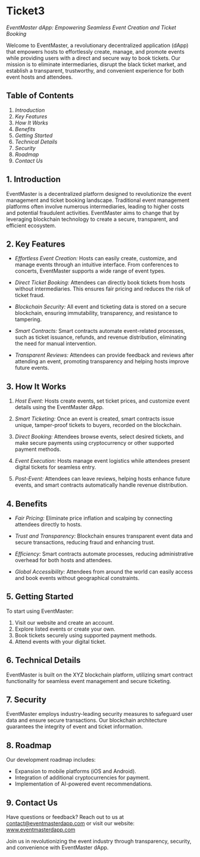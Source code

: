 # Ticket3

*EventMaster dApp: Empowering Seamless Event Creation and Ticket Booking*

Welcome to EventMaster, a revolutionary decentralized application (dApp) that empowers hosts to effortlessly create, manage, and promote events while providing users with a direct and secure way to book tickets. Our mission is to eliminate intermediaries, disrupt the black ticket market, and establish a transparent, trustworthy, and convenient experience for both event hosts and attendees.

## Table of Contents

1. *Introduction*
2. *Key Features*
3. *How It Works*
4. *Benefits*
5. *Getting Started*
6. *Technical Details*
7. *Security*
8. *Roadmap*
9. *Contact Us*

## 1. Introduction

EventMaster is a decentralized platform designed to revolutionize the event management and ticket booking landscape. Traditional event management platforms often involve numerous intermediaries, leading to higher costs and potential fraudulent activities. EventMaster aims to change that by leveraging blockchain technology to create a secure, transparent, and efficient ecosystem.

## 2. Key Features

- *Effortless Event Creation:* Hosts can easily create, customize, and manage events through an intuitive interface. From conferences to concerts, EventMaster supports a wide range of event types.

- *Direct Ticket Booking:* Attendees can directly book tickets from hosts without intermediaries. This ensures fair pricing and reduces the risk of ticket fraud.

- *Blockchain Security:* All event and ticketing data is stored on a secure blockchain, ensuring immutability, transparency, and resistance to tampering.

- *Smart Contracts:* Smart contracts automate event-related processes, such as ticket issuance, refunds, and revenue distribution, eliminating the need for manual intervention.

- *Transparent Reviews:* Attendees can provide feedback and reviews after attending an event, promoting transparency and helping hosts improve future events.

## 3. How It Works

1. *Host Event:* Hosts create events, set ticket prices, and customize event details using the EventMaster dApp.

2. *Smart Ticketing:* Once an event is created, smart contracts issue unique, tamper-proof tickets to buyers, recorded on the blockchain.

3. *Direct Booking:* Attendees browse events, select desired tickets, and make secure payments using cryptocurrency or other supported payment methods.

4. *Event Execution:* Hosts manage event logistics while attendees present digital tickets for seamless entry.

5. *Post-Event:* Attendees can leave reviews, helping hosts enhance future events, and smart contracts automatically handle revenue distribution.

## 4. Benefits

- *Fair Pricing:* Eliminate price inflation and scalping by connecting attendees directly to hosts.

- *Trust and Transparency:* Blockchain ensures transparent event data and secure transactions, reducing fraud and enhancing trust.

- *Efficiency:* Smart contracts automate processes, reducing administrative overhead for both hosts and attendees.

- *Global Accessibility:* Attendees from around the world can easily access and book events without geographical constraints.

## 5. Getting Started

To start using EventMaster:
1. Visit our website and create an account.
2. Explore listed events or create your own.
3. Book tickets securely using supported payment methods.
4. Attend events with your digital ticket.

## 6. Technical Details

EventMaster is built on the XYZ blockchain platform, utilizing smart contract functionality for seamless event management and secure ticketing.

## 7. Security

EventMaster employs industry-leading security measures to safeguard user data and ensure secure transactions. Our blockchain architecture guarantees the integrity of event and ticket information.

## 8. Roadmap

Our development roadmap includes:
- Expansion to mobile platforms (iOS and Android).
- Integration of additional cryptocurrencies for payment.
- Implementation of AI-powered event recommendations.

## 9. Contact Us

Have questions or feedback? Reach out to us at contact@eventmasterdapp.com or visit our website: www.eventmasterdapp.com

Join us in revolutionizing the event industry through transparency, security, and convenience with EventMaster dApp.
